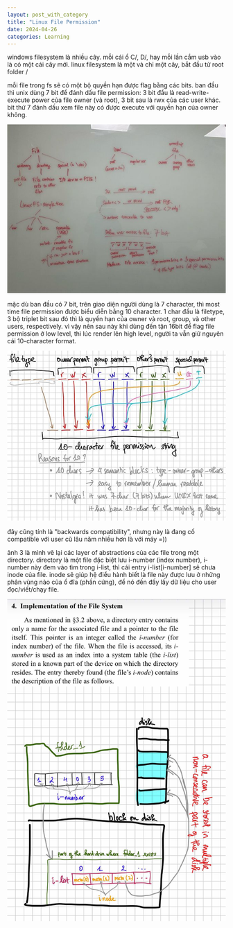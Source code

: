 ```yaml
---
layout: post_with_category 
title: "Linux File Permission" 
date: 2024-04-26
categories: Learning
---
```


windows filesystem là nhiều cây. mỗi cái ổ C/, D/, hay mỗi lần cắm usb vào là có một cái cây mới. linux filesystem là một và chỉ một cây, bắt đầu từ root folder /

mỗi file trong fs sẽ có một bộ quyền hạn được flag bằng các bits. ban đầu thì unix dùng 7 bit để đánh dấu file permission: 3 bit đầu là read-write-execute power của file owner (và root), 3 bit sau là rwx của các user khác. bit thứ 7 đánh dấu xem file này có được execute với quyền hạn của owner không.

![original linux file permission binary string](/images/linux-file-permission-1.jpg) 

mặc dù ban đầu có 7 bit, trên giao diện người dùng là 7 character, thì most time file permission được biểu diễn bằng 10 character. 1 char đầu là filetype, 3 bộ triplet bit sau đó thì là quyền hạn của owner và root, group, và other users, respectively. vì vậy nên sau này khi dùng đến tận 16bit để flag file permission ở low level, thì lúc render lên high level, người ta vẫn giữ nguyên cái 10-character format.

![new linux file permission binary string](/images/linux-file-permission-2.jpg) 

đây cũng tính là "backwards compatibility", nhưng này là đang cố compatible với user cũ lâu năm nhiều hơn là với máy =))

ảnh 3 là mình vẽ lại các layer of abstractions của các file trong một directory. directory là một file đặc biệt lưu i-number (index number), i-number này đem vào tìm trong i-list, thì cái entry i-list[i-number] sẽ chưa inode của file. inode sẽ giúp hệ điều hành biết là file này được lưu ở những phân vùng nào của ổ đĩa (phần cứng), để nó đến đấy lấy dữ liệu cho user đọc/viết/chạy file.

![file storage in a directory](/images/linux-file-permission-3.jpg)
